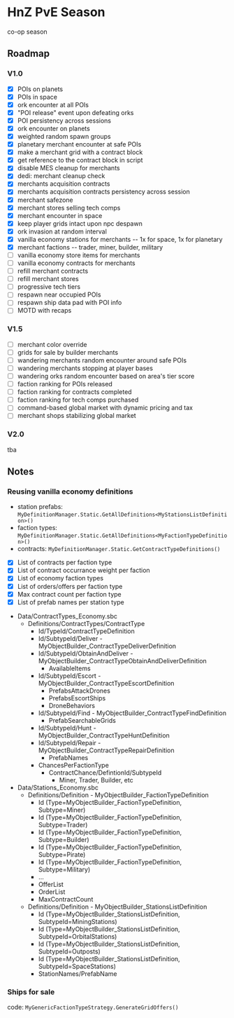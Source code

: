 # HnZ PvE Season

co-op season

## Roadmap

### V1.0

- [x] POIs on planets
- [x] POIs in space
- [x] ork encounter at all POIs
- [x] "POI release" event upon defeating orks
- [x] POI persistency across sessions
- [x] ork encounter on planets
- [x] weighted random spawn groups
- [x] planetary merchant encounter at safe POIs
- [x] make a merchant grid with a contract block
- [x] get reference to the contract block in script
- [x] disable MES cleanup for merchants
- [x] dedi: merchant cleanup check
- [x] merchants acquisition contracts
- [x] merchants acquisition contracts persistency across session
- [x] merchant safezone
- [x] merchant stores selling tech comps
- [x] merchant encounter in space
- [x] keep player grids intact upon npc despawn
- [x] ork invasion at random interval
- [x] vanilla economy stations for merchants -- 1x for space, 1x for planetary
- [x] merchant factions -- trader, miner, builder, military
- [ ] vanilla economy store items for merchants
- [ ] vanilla economy contracts for merchants
- [ ] refill merchant contracts
- [ ] refill merchant stores
- [ ] progressive tech tiers
- [ ] respawn near occupied POIs
- [ ] respawn ship data pad with POI info
- [ ] MOTD with recaps

### V1.5

- [ ] merchant color override
- [ ] grids for sale by builder merchants
- [ ] wandering merchants random encounter around safe POIs
- [ ] wandering merchants stopping at player bases
- [ ] wandering orks random encounter based on area's tier score
- [ ] faction ranking for POIs released
- [ ] faction ranking for contracts completed
- [ ] faction ranking for tech comps purchased
- [ ] command-based global market with dynamic pricing and tax
- [ ] merchant shops stabilizing global market

### V2.0

tba

## Notes

### Reusing vanilla economy definitions

- station prefabs: `MyDefinitionManager.Static.GetAllDefinitions<MyStationsListDefinition>()`
- faction types: `MyDefinitionManager.Static.GetAllDefinitions<MyFactionTypeDefinition>()`
- contracts: `MyDefinitionManager.Static.GetContractTypeDefinitions()`

- [x] List of contracts per faction type
- [x] List of contract occurrance weight per faction
- [x] List of economy faction types
- [x] List of orders/offers per faction type
- [x] Max contract count per faction type
- [x] List of prefab names per station type

- Data/ContractTypes_Economy.sbc
  - Definitions/ContractTypes/ContractType
    - Id/TypeId/ContractTypeDefinition
    - Id/SubtypeId/Deliver - MyObjectBuilder_ContractTypeDeliverDefinition
    - Id/SubtypeId/ObtainAndDeliver - MyObjectBuilder_ContractTypeObtainAndDeliverDefinition
      - AvailableItems
    - Id/SubtypeId/Escort - MyObjectBuilder_ContractTypeEscortDefinition
      - PrefabsAttackDrones
      - PrefabsEscortShips
      - DroneBehaviors
    - Id/SubtypeId/Find - MyObjectBuilder_ContractTypeFindDefinition
      - PrefabSearchableGrids
    - Id/SubtypeId/Hunt - MyObjectBuilder_ContractTypeHuntDefinition
    - Id/SubtypeId/Repair - MyObjectBuilder_ContractTypeRepairDefinition
      - PrefabNames
    - ChancesPerFactionType
      - ContractChance/DefintionId/SubtypeId
        - Miner, Trader, Builder, etc
- Data/Stations_Economy.sbc
  - Definitions/Definition - MyObjectBuilder_FactionTypeDefinition
    - Id (Type=MyObjectBuilder_FactionTypeDefinition, Subtype=Miner)
    - Id (Type=MyObjectBuilder_FactionTypeDefinition, Subtype=Trader)
    - Id (Type=MyObjectBuilder_FactionTypeDefinition, Subtype=Builder)
    - Id (Type=MyObjectBuilder_FactionTypeDefinition, Subtype=Pirate)
    - Id (Type=MyObjectBuilder_FactionTypeDefinition, Subtype=Military)
    - ...
    - OfferList
    - OrderList
    - MaxContractCount
  - Definitions/Definition - MyObjectBuilder_StationsListDefinition
    - Id (Type=MyObjectBuilder_StationsListDefinition, SubtypeId=MiningStations)
    - Id (Type=MyObjectBuilder_StationsListDefinition, SubtypeId=OrbitalStations)
    - Id (Type=MyObjectBuilder_StationsListDefinition, SubtypeId=Outposts)
    - Id (Type=MyObjectBuilder_StationsListDefinition, SubtypeId=SpaceStations)
    - StationNames/PrefabName

### Ships for sale

code: `MyGenericFactionTypeStrategy.GenerateGridOffers()`
